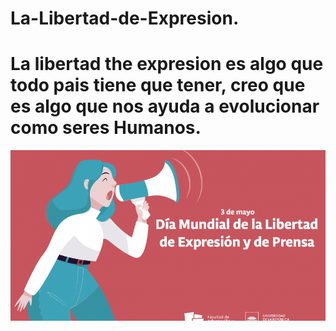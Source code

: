 # La-Libertad-de-Expresion.


# La libertad the expresion es algo que todo pais tiene que tener, creo que es algo que nos ayuda a evolucionar como seres Humanos.


![](https://github.com/JRamonS/La-Libertad-de-Expresion/blob/develop_%7Balias%7D/3%20de%20mayo%20web.png)




